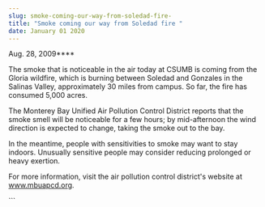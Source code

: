 ```yaml
---
slug: smoke-coming-our-way-from-soledad-fire-
title: "Smoke coming our way from Soledad fire "
date: January 01 2020
---
```


 
<p>Aug. 28, 2009****</p>
<p>
  The smoke that is noticeable in the air today at CSUMB is coming from the
  Gloria wildfire, which is burning between Soledad and Gonzales in the Salinas
  Valley, approximately 30 miles from campus. So far, the fire has consumed
  5,000 acres.
</p>
<p>
  The Monterey Bay Unified Air Pollution Control District reports that the smoke
  smell will be noticeable for a few hours; by mid-afternoon the wind direction
  is expected to change, taking the smoke out to the bay.
</p>
<p>
  In the meantime, people with sensitivities to smoke may want to stay indoors.
  Unusually sensitive people may consider reducing prolonged or heavy exertion.
</p>
<p>
  For more information, visit the air pollution control district's website at
  <a href="https://www.mbuapcd.org/">www.mbuapcd.org</a>.
</p>
```

